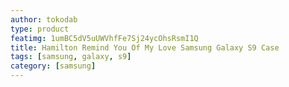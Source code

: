 ```yaml
---
author: tokodab
type: product
featimg: 1umBC5dV5uUWVhfFe7Sj24ycOhsRsmI1Q
title: Hamilton Remind You Of My Love Samsung Galaxy S9 Case
tags: [samsung, galaxy, s9]
category: [samsung]
---
```

